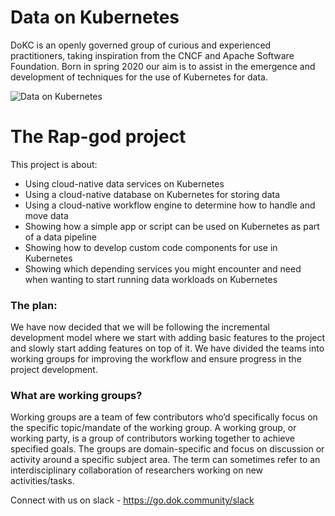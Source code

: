 # Data on Kubernetes


DoKC is an openly governed group of curious and experienced practitioners, taking inspiration from the CNCF and Apache Software Foundation. Born in spring 2020 our aim is to assist in the emergence and development of techniques for the use of Kubernetes for data.

![Data on Kubernetes](https://dok.community/img/dokc-logo-white.svg)


# The Rap-god  project

This project is about:
- Using cloud-native data services on Kubernetes
- Using a cloud-native database on Kubernetes for storing data
- Using a cloud-native workflow engine to determine how to handle and move data
- Showing how a simple app or script can be used on Kubernetes as part of a data pipeline
- Showing how to develop custom code components for use in Kubernetes
- Showing which depending services you might encounter and need when wanting to start running data workloads on Kubernetes


### The plan:

We have now decided that we will be following the incremental development model where we start with adding basic features to the project and slowly start adding features on top of it. We have divided the teams into working groups for improving the workflow and ensure progress in the project development.

### What are working groups?

Working groups are a team of few contributors who’d specifically focus on the specific topic/mandate of the working group. A working group, or working party, is a group of contributors working together to achieve specified goals. The groups are domain-specific and focus on discussion or activity around a specific subject area. The term can sometimes refer to an interdisciplinary collaboration of researchers working on new activities/tasks.

Connect with us on slack - https://go.dok.community/slack
